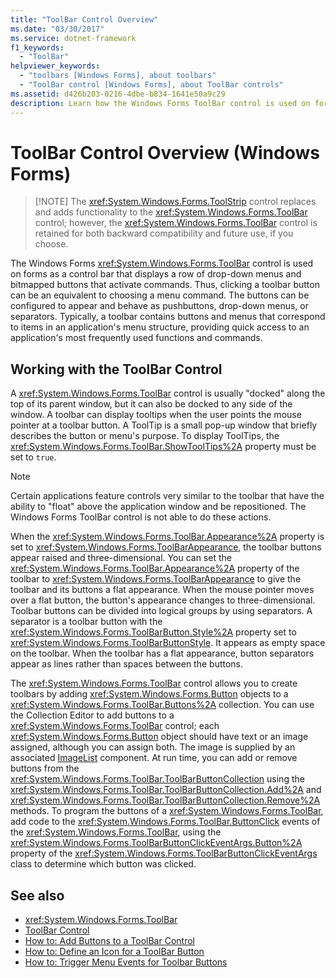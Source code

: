 ```yaml
---
title: "ToolBar Control Overview"
ms.date: "03/30/2017"
ms.service: dotnet-framework
f1_keywords: 
  - "ToolBar"
helpviewer_keywords: 
  - "toolbars [Windows Forms], about toolbars"
  - "ToolBar control [Windows Forms], about ToolBar controls"
ms.assetid: d426b203-0216-4dbe-b834-1641e50a9c29
description: Learn how the Windows Forms ToolBar control is used on forms as a control bar that displays a row of menus and buttons that activate commands.
---
```

# ToolBar Control Overview (Windows Forms)
>
> [!NOTE]
> The <xref:System.Windows.Forms.ToolStrip> control replaces and adds functionality to the <xref:System.Windows.Forms.ToolBar> control; however, the <xref:System.Windows.Forms.ToolBar> control is retained for both backward compatibility and future use, if you choose.  
  
The Windows Forms <xref:System.Windows.Forms.ToolBar> control is used on forms as a control bar that displays a row of drop-down menus and bitmapped buttons that activate commands. Thus, clicking a toolbar button can be an equivalent to choosing a menu command. The buttons can be configured to appear and behave as pushbuttons, drop-down menus, or separators. Typically, a toolbar contains buttons and menus that correspond to items in an application's menu structure, providing quick access to an application's most frequently used functions and commands.  
  
## Working with the ToolBar Control  

A <xref:System.Windows.Forms.ToolBar> control is usually "docked" along the top of its parent window, but it can also be docked to any side of the window. A toolbar can display tooltips when the user points the mouse pointer at a toolbar button. A ToolTip is a small pop-up window that briefly describes the button or menu's purpose. To display ToolTips, the <xref:System.Windows.Forms.ToolBar.ShowToolTips%2A> property must be set to `true`.  
  
> [!NOTE]
> Certain applications feature controls very similar to the toolbar that have the ability to "float" above the application window and be repositioned. The Windows Forms ToolBar control is not able to do these actions.  
  
When the <xref:System.Windows.Forms.ToolBar.Appearance%2A> property is set to <xref:System.Windows.Forms.ToolBarAppearance>, the toolbar buttons appear raised and three-dimensional. You can set the <xref:System.Windows.Forms.ToolBar.Appearance%2A> property of the toolbar to <xref:System.Windows.Forms.ToolBarAppearance> to give the toolbar and its buttons a flat appearance. When the mouse pointer moves over a flat button, the button's appearance changes to three-dimensional. Toolbar buttons can be divided into logical groups by using separators. A separator is a toolbar button with the <xref:System.Windows.Forms.ToolBarButton.Style%2A> property set to <xref:System.Windows.Forms.ToolBarButtonStyle>. It appears as empty space on the toolbar. When the toolbar has a flat appearance, button separators appear as lines rather than spaces between the buttons.  
  
The <xref:System.Windows.Forms.ToolBar> control allows you to create toolbars by adding <xref:System.Windows.Forms.Button> objects to a <xref:System.Windows.Forms.ToolBar.Buttons%2A> collection. You can use the Collection Editor to add buttons to a <xref:System.Windows.Forms.ToolBar> control; each <xref:System.Windows.Forms.Button> object should have text or an image assigned, although you can assign both. The image is supplied by an associated [ImageList](imagelist-component-windows-forms.md) component. At run time, you can add or remove buttons from the <xref:System.Windows.Forms.ToolBar.ToolBarButtonCollection> using the <xref:System.Windows.Forms.ToolBar.ToolBarButtonCollection.Add%2A> and <xref:System.Windows.Forms.ToolBar.ToolBarButtonCollection.Remove%2A> methods. To program the buttons of a <xref:System.Windows.Forms.ToolBar>, add code to the <xref:System.Windows.Forms.ToolBar.ButtonClick> events of the <xref:System.Windows.Forms.ToolBar>, using the <xref:System.Windows.Forms.ToolBarButtonClickEventArgs.Button%2A> property of the <xref:System.Windows.Forms.ToolBarButtonClickEventArgs> class to determine which button was clicked.  
  
## See also

- <xref:System.Windows.Forms.ToolBar>
- [ToolBar Control](toolbar-control-windows-forms.md)
- [How to: Add Buttons to a ToolBar Control](how-to-add-buttons-to-a-toolbar-control.md)
- [How to: Define an Icon for a ToolBar Button](how-to-define-an-icon-for-a-toolbar-button.md)
- [How to: Trigger Menu Events for Toolbar Buttons](how-to-trigger-menu-events-for-toolbar-buttons.md)
